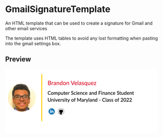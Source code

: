 # GmailSignatureTemplate
An HTML template that can be used to create a signature for Gmail and other email services

The template uses HTML tables to avoid any lost formatting when pasting into the gmail settings box.

## Preview
![](signature_preview.png)
